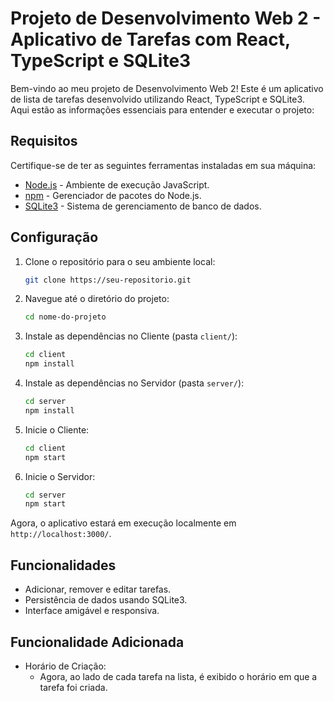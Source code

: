# Projeto de Desenvolvimento Web 2 - Aplicativo de Tarefas com React, TypeScript e SQLite3

Bem-vindo ao meu projeto de Desenvolvimento Web 2! Este é um aplicativo de lista de tarefas desenvolvido utilizando React, TypeScript e SQLite3. Aqui estão as informações essenciais para entender e executar o projeto:

## Requisitos

Certifique-se de ter as seguintes ferramentas instaladas em sua máquina:

- [Node.js](https://nodejs.org/) - Ambiente de execução JavaScript.
- [npm](https://www.npmjs.com/) - Gerenciador de pacotes do Node.js.
- [SQLite3](https://www.sqlite.org/) - Sistema de gerenciamento de banco de dados.

## Configuração

1. Clone o repositório para o seu ambiente local:

   ```bash
   git clone https://seu-repositorio.git
   ```

2. Navegue até o diretório do projeto:

   ```bash
   cd nome-do-projeto
   ```

1. Instale as dependências no Cliente (pasta `client/`):

   ```bash
   cd client
   npm install
   ```

1. Instale as dependências no Servidor (pasta `server/`):

   ```bash
   cd server
   npm install
   ```

3. Inicie o Cliente:

   ```bash
   cd client
   npm start
   ```

4. Inicie o Servidor:

   ```bash
   cd server
   npm start
   ```

Agora, o aplicativo estará em execução localmente em `http://localhost:3000/`.

## Funcionalidades

- Adicionar, remover e editar tarefas.
- Persistência de dados usando SQLite3.
- Interface amigável e responsiva.

## Funcionalidade Adicionada

- Horário de Criação:
    - Agora, ao lado de cada tarefa na lista, é exibido o horário em que a tarefa foi criada.
